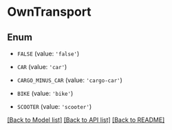 # OwnTransport


## Enum

* `FALSE` (value: `'false'`)

* `CAR` (value: `'car'`)

* `CARGO_MINUS_CAR` (value: `'cargo-car'`)

* `BIKE` (value: `'bike'`)

* `SCOOTER` (value: `'scooter'`)

[[Back to Model list]](../README.md#documentation-for-models) [[Back to API list]](../README.md#documentation-for-api-endpoints) [[Back to README]](../README.md)


